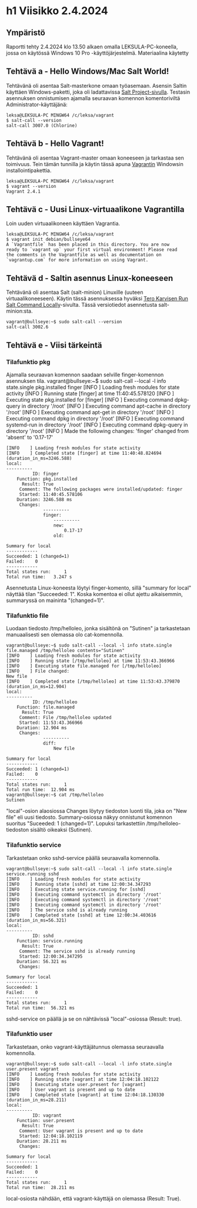 # h1 Viisikko 2.4.2024

## Ympäristö
Raportti tehty 2.4.2024 klo 13.50 alkaen omalla LEKSULA-PC-koneella, jossa on käytössä Windows 10 Pro -käyttöjärjestelmä. Materiaalina käytetty

## Tehtävä a - Hello Windows/Mac Salt World!
Tehtävänä oli asentaa Salt-masterkone omaan työasemaan. Asensin Saltin käyttäen Windows-paketti, joka oli ladattavissa
[Salt Project-sivulla](https://docs.saltproject.io/salt/install-guide/en/latest/topics/downloads.html). Testasin asennuksen onnistumisen 
ajamalla seuraavan komennon komentoriviltä Administrator-käyttäjänä:

	leksa@LEKSULA-PC MINGW64 /c/leksa/vagrant
	$ salt-call --version
	salt-call 3007.0 (Chlorine)

## Tehtävä b - Hello Vagrant!
Tehtävänä oli asentaa Vagrant-master omaan koneeseen ja tarkastaa sen toimivuus. Tein tämän tunnilla ja käytin tässä apuna 
[Vagrantin](https://developer.hashicorp.com/vagrant/install) Windowsin installointipakettia.

	leksa@LEKSULA-PC MINGW64 /c/leksa/vagrant
	$ vagrant --version
	Vagrant 2.4.1

## Tehtävä c - Uusi Linux-virtuaalikone Vagrantilla
Loin uuden virtuaalikoneen käyttäen Vagrantia.

	leksa@LEKSULA-PC MINGW64 /c/leksa/vagrant
	$ vagrant init debian/bullseye64
	A `Vagrantfile` has been placed in this directory. You are now
	ready to `vagrant up` your first virtual environment! Please read
	the comments in the Vagrantfile as well as documentation on
	`vagrantup.com` for more information on using Vagrant.

## Tehtävä d - Saltin asennus Linux-koneeseen
Tehtävänä oli asentaa Salt (salt-minion) Linuxille (uuteen virtuaalikoneeseen). Käytin tässä asennuksessa hyväksi 
[Tero Karvisen Run Salt Command Locally](https://terokarvinen.com/2021/salt-run-command-locally/)-sivulta. Tässä versiotiedot
asennetusta salt-minion:sta.

	vagrant@bullseye:~$ sudo salt-call --version
	salt-call 3002.6

## Tehtävä e - Viisi tärkeintä

### Tilafunktio pkg
Ajamalla seuraavan komennon saadaan selville finger-komennon asennuksen tila.
	vagrant@bullseye:~$ sudo salt-call --local -l info state.single pkg.installed finger
	[INFO    ] Loading fresh modules for state activity
	[INFO    ] Running state [finger] at time 11:40:45.578120
	[INFO    ] Executing state pkg.installed for [finger]
	[INFO    ] Executing command dpkg-query in directory '/root'
	[INFO    ] Executing command apt-cache in directory '/root'
	[INFO    ] Executing command apt-get in directory '/root'
	[INFO    ] Executing command dpkg in directory '/root'
	[INFO    ] Executing command systemd-run in directory '/root'
	[INFO    ] Executing command dpkg-query in directory '/root'
	[INFO    ] Made the following changes:
	'finger' changed from 'absent' to '0.17-17'
	
	[INFO    ] Loading fresh modules for state activity
	[INFO    ] Completed state [finger] at time 11:40:48.824694 (duration_in_ms=3246.588)
	local:
	----------
	          ID: finger
	    Function: pkg.installed
	      Result: True
	     Comment: The following packages were installed/updated: finger
	     Started: 11:40:45.578106
	    Duration: 3246.588 ms
	     Changes:
	              ----------
	              finger:
	                  ----------
	                  new:
	                      0.17-17
	                  old:
	
	Summary for local
	------------
	Succeeded: 1 (changed=1)
	Failed:    0
	------------
	Total states run:     1
	Total run time:   3.247 s

Asennetusta Linux-koneesta löytyi finger-komento, sillä "summary for local" näyttää tilan "Succeeded: 1". Koska komentoa ei ollut ajettu aikaisemmin, summaryssä on maininta "(changed=1)".

### Tilafunktio file
Luodaan tiedosto /tmp/helloleo, jonka sisältönä on "Sutinen" ja tarkastetaan manuaalisesti sen olemassa olo cat-komennolla.

	vagrant@bullseye:~$ sudo salt-call --local -l info state.single file.managed /tmp/helloleo contents="Sutinen"
	[INFO    ] Loading fresh modules for state activity
	[INFO    ] Running state [/tmp/helloleo] at time 11:53:43.366966
	[INFO    ] Executing state file.managed for [/tmp/helloleo]
	[INFO    ] File changed:
	New file
	[INFO    ] Completed state [/tmp/helloleo] at time 11:53:43.379870 (duration_in_ms=12.904)
	local:
	----------
	          ID: /tmp/helloleo
	    Function: file.managed
	      Result: True
	     Comment: File /tmp/helloleo updated
	     Started: 11:53:43.366966
	    Duration: 12.904 ms
	     Changes:
	              ----------
	              diff:
	                  New file
	
	Summary for local
	------------
	Succeeded: 1 (changed=1)
	Failed:    0
	------------
	Total states run:     1
	Total run time:  12.904 ms
	vagrant@bullseye:~$ cat /tmp/helloleo
	Sutinen

 "local"-osion alaosiossa Changes löytyy tiedoston luonti tila, joka on "New file" eli uusi tiedosto. Summary-osiossa näkyy onnistunut komennon suoritus "Suceeded: 1 (changed=1)". Lopuksi tarkastettiin /tmp/helloleo-tiedoston sisältö oikeaksi (Sutinen).

### Tilafunktio service
Tarkastetaan onko sshd-service päällä seuraavalla komennolla.

	vagrant@bullseye:~$ sudo salt-call --local -l info state.single service.running sshd
	[INFO    ] Loading fresh modules for state activity
	[INFO    ] Running state [sshd] at time 12:00:34.347293
	[INFO    ] Executing state service.running for [sshd]
	[INFO    ] Executing command systemctl in directory '/root'
	[INFO    ] Executing command systemctl in directory '/root'
	[INFO    ] Executing command systemctl in directory '/root'
	[INFO    ] The service sshd is already running
	[INFO    ] Completed state [sshd] at time 12:00:34.403616 (duration_in_ms=56.321)
	local:
	----------
	          ID: sshd
	    Function: service.running
	      Result: True
	     Comment: The service sshd is already running
	     Started: 12:00:34.347295
	    Duration: 56.321 ms
	     Changes:
	
	Summary for local
	------------
	Succeeded: 1
	Failed:    0
	------------
	Total states run:     1
	Total run time:  56.321 ms

sshd-service on päällä ja se on nähtävissä "local"-osiossa (Result: true).

### Tilafunktio user
Tarkastetaan, onko vagrant-käyttäjätunnus olemassa seuraavalla komennolla.

	vagrant@bullseye:~$ sudo salt-call --local -l info state.single user.present vagrant
	[INFO    ] Loading fresh modules for state activity
	[INFO    ] Running state [vagrant] at time 12:04:18.102122
	[INFO    ] Executing state user.present for [vagrant]
	[INFO    ] User vagrant is present and up to date
	[INFO    ] Completed state [vagrant] at time 12:04:18.130330 (duration_in_ms=28.211)
	local:
	----------
	          ID: vagrant
	    Function: user.present
	      Result: True
	     Comment: User vagrant is present and up to date
	     Started: 12:04:18.102119
	    Duration: 28.211 ms
	     Changes:
	
	Summary for local
	------------
	Succeeded: 1
	Failed:    0
	------------
	Total states run:     1
	Total run time:  28.211 ms

 local-osiosta nähdään, että vagrant-käyttäjä on olemassa (Result: True).
